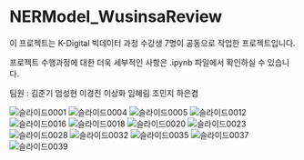 # NERModel_WusinsaReview

이 프로젝트는 K-Digital 빅데이터 과정 수강생 7명이 공동으로 작업한 프로젝트입니다.

프로젝트 수행과정에 대한 더욱 세부적인 사항은 .ipynb 파일에서 확인하실 수 있습니다.

팀원 : 김준기 엄성현 이경진 이상화 임혜림 조민지 하은겸

![슬라이드0001](https://user-images.githubusercontent.com/92901381/148316178-6bf15c96-7308-485e-ae07-86edd53e53f1.jpg)
![슬라이드0004](https://user-images.githubusercontent.com/92901381/148316236-e810524c-dea6-4c8e-aac0-cab623554e79.jpg)
![슬라이드0005](https://user-images.githubusercontent.com/92901381/148316261-acbd6eb7-9e38-488c-8474-541d420dc92d.jpg)
![슬라이드0012](https://user-images.githubusercontent.com/92901381/148316604-f1373eb3-ab0d-4624-9d3c-33249533ce00.jpg)
![슬라이드0016](https://user-images.githubusercontent.com/92901381/148316762-485a2fa0-23f9-4b35-b54c-8c7261d941fb.jpg)
![슬라이드0018](https://user-images.githubusercontent.com/92901381/148316779-575cf49b-2972-4597-92e2-e567b63aec3e.jpg)
![슬라이드0020](https://user-images.githubusercontent.com/92901381/148316805-9366d507-e427-441f-b61a-28fa6b5534e9.jpg)
![슬라이드0023](https://user-images.githubusercontent.com/92901381/148316841-ae786fea-793b-4e78-86b8-022b71fafa6a.jpg)
![슬라이드0028](https://user-images.githubusercontent.com/92901381/148316863-97a3b063-67f1-4b02-8f91-9f86913bdb50.jpg)
![슬라이드0032](https://user-images.githubusercontent.com/92901381/148316962-9061e40a-0870-43a0-85c3-d924cf24b933.jpg)
![슬라이드0035](https://user-images.githubusercontent.com/92901381/148316989-b90e70e2-5743-4f32-8526-254e70f9d096.jpg)
![슬라이드0037](https://user-images.githubusercontent.com/92901381/148316998-4289d86c-ef6c-42c8-8758-f75ecacf5990.jpg)
![슬라이드0039](https://user-images.githubusercontent.com/92901381/148317005-83dbeb3c-27a7-449d-a0af-e5e7b83bfb58.jpg)
